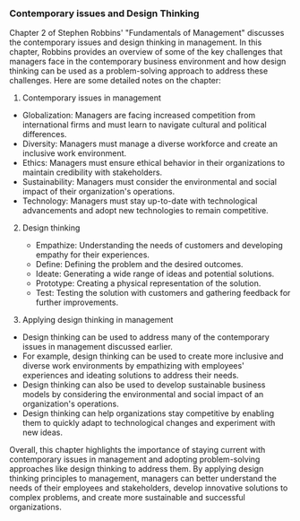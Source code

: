 ### Contemporary issues and Design Thinking
Chapter 2 of Stephen Robbins' "Fundamentals of Management" discusses the contemporary issues and design thinking in management. In this chapter, Robbins provides an overview of some of the key challenges that managers face in the contemporary business environment and how design thinking can be used as a problem-solving approach to address these challenges. Here are some detailed notes on the chapter:

1.  Contemporary issues in management
-  Globalization: Managers are facing increased competition from international firms and must learn to navigate cultural and political differences.
-   Diversity: Managers must manage a diverse workforce and create an inclusive work environment.
-   Ethics: Managers must ensure ethical behavior in their organizations to maintain credibility with stakeholders.
-   Sustainability: Managers must consider the environmental and social impact of their organization's operations.
-   Technology: Managers must stay up-to-date with technological advancements and adopt new technologies to remain competitive.

2.  Design thinking
	- Empathize: Understanding the needs of customers and developing empathy for their experiences.
	- Define: Defining the problem and the desired outcomes.
	- Ideate: Generating a wide range of ideas and potential solutions.
	- Prototype: Creating a physical representation of the solution.
	- Test: Testing the solution with customers and gathering feedback for further improvements.

1.  Applying design thinking in management
-   Design thinking can be used to address many of the contemporary issues in management discussed earlier.
-   For example, design thinking can be used to create more inclusive and diverse work environments by empathizing with employees' experiences and ideating solutions to address their needs.
-   Design thinking can also be used to develop sustainable business models by considering the environmental and social impact of an organization's operations.
-   Design thinking can help organizations stay competitive by enabling them to quickly adapt to technological changes and experiment with new ideas.

Overall, this chapter highlights the importance of staying current with contemporary issues in management and adopting problem-solving approaches like design thinking to address them. By applying design thinking principles to management, managers can better understand the needs of their employees and stakeholders, develop innovative solutions to complex problems, and create more sustainable and successful organizations.
